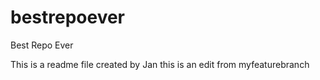 # bestrepoever
Best Repo Ever

This is a readme file created by Jan
this is an edit from myfeaturebranch


